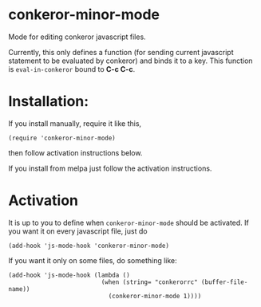 conkeror-minor-mode
===================

Mode for editing conkeror javascript files.

Currently, this only defines a function (for sending current
javascript statement to be evaluated by conkeror) and binds it to a
key. This function is `eval-in-conkeror` bound to **C-c C-c**.

Installation:
=============

If you install manually, require it like this,

    (require 'conkeror-minor-mode)
    
then follow activation instructions below.

If you install from melpa just follow the activation instructions.

Activation
==========

It is up to you to define when `conkeror-minor-mode` should be
activated. If you want it on every javascript file, just do

    (add-hook 'js-mode-hook 'conkeror-minor-mode)

If you want it only on some files, do something like:

    (add-hook 'js-mode-hook (lambda ()
                              (when (string= "conkerorrc" (buffer-file-name))
                                (conkeror-minor-mode 1))))

